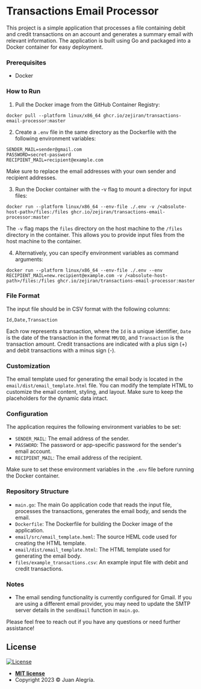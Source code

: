 # Transactions Email Processor

This project is a simple application that processes a file containing debit and credit transactions on an account and generates a summary email with relevant information. The application is built using Go and packaged into a Docker container for easy deployment.

### Prerequisites

- Docker

### How to Run

1. Pull the Docker image from the GitHub Container Registry:

```shell
docker pull --platform linux/x86_64 ghcr.io/zejiran/transactions-email-processor:master
```

2. Create a `.env` file in the same directory as the Dockerfile with the following environment variables:

```
SENDER_MAIL=sender@gmail.com
PASSWORD=secret-password
RECIPIENT_MAIL=recipient@example.com
```

Make sure to replace the email addresses with your own sender and recipient addresses.

3. Run the Docker container with the -v flag to mount a directory for input files:

```shell
docker run --platform linux/x86_64 --env-file ./.env -v /<absolute-host-path>/files:/files ghcr.io/zejiran/transactions-email-processor:master
```

The `-v` flag maps the `files` directory on the host machine to the `/files` directory in the container. This allows you to provide input files from the host machine to the container.

4. Alternatively, you can specify environment variables as command arguments:

```shell
docker run --platform linux/x86_64 --env-file ./.env --env RECIPIENT_MAIL=new.recipient@example.com -v /<absolute-host-path>/files:/files ghcr.io/zejiran/transactions-email-processor:master
```

### File Format

The input file should be in CSV format with the following columns:

```
Id,Date,Transaction
```

Each row represents a transaction, where the `Id` is a unique identifier, `Date` is the date of the transaction in the format `MM/DD`, and `Transaction` is the transaction amount. Credit transactions are indicated with a plus sign (+) and debit transactions with a minus sign (-).

### Customization

The email template used for generating the email body is located in the `email/dist/email_template.html` file. You can modify the template HTML to customize the email content, styling, and layout. Make sure to keep the placeholders for the dynamic data intact.

### Configuration

The application requires the following environment variables to be set:

- `SENDER_MAIL`: The email address of the sender.
- `PASSWORD`: The password or app-specific password for the sender's email account.
- `RECIPIENT_MAIL`: The email address of the recipient.

Make sure to set these environment variables in the `.env` file before running the Docker container.

### Repository Structure

- `main.go`: The main Go application code that reads the input file, processes the transactions, generates the email body, and sends the email.
- `Dockerfile`: The Dockerfile for building the Docker image of the application.
- `email/src/email_template.heml`: The source HEML code used for creating the HTML template.
- `email/dist/email_template.html`: The HTML template used for generating the email body.
- `files/example_transactions.csv`: An example input file with debit and credit transactions.

### Notes

- The email sending functionality is currently configured for Gmail. If you are using a different email provider, you may need to update the SMTP server details in the `sendEmail` function in `main.go`.

Please feel free to reach out if you have any questions or need further assistance!

## License

[![License](http://img.shields.io/:license-mit-blue.svg?style=flat-square)](http://badges.mit-license.org)

- **[MIT license](LICENSE)**
- Copyright 2023 © Juan Alegría.
